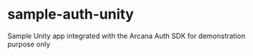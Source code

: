 # sample-auth-unity
Sample Unity app integrated with the Arcana Auth SDK for demonstration purpose only
